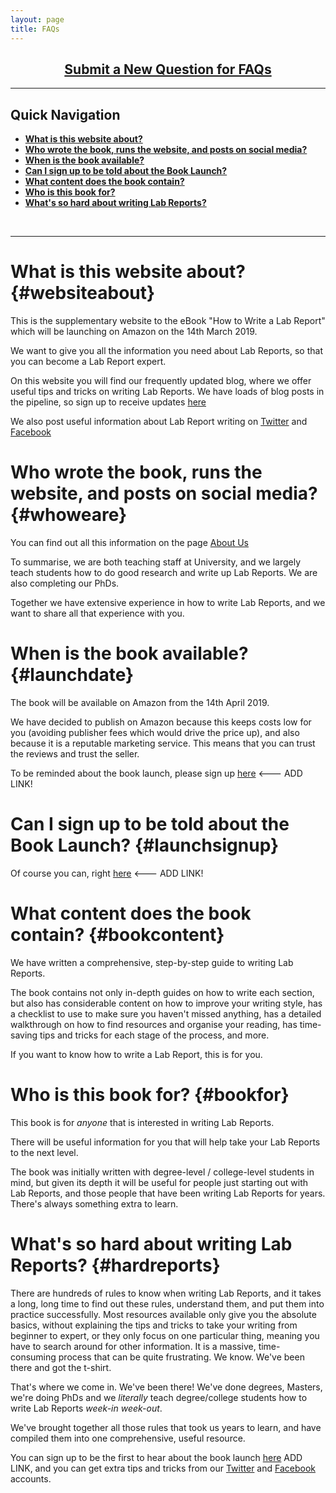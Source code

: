 ```yaml
---
layout: page
title: FAQs
---
```


<h2 style="text-align: center;"><a title="Click to submit a new FAQ" href="https://labreport.org/new-FAQ/">Submit a New Question for FAQs</a></h2>

---
## Quick Navigation
- **[What is this website about?](#websiteabout)** 
- **[Who wrote the book, runs the website, and posts on social media?](#whoweare)** 
- **[When is the book available?](#launchdate)** 
- **[Can I sign up to be told about the Book Launch?](#launchsignup)** 
- **[What content does the book contain?](#bookcontent)**
- **[Who is this book for?](#bookfor)**
- **[What's so hard about writing Lab Reports?](#hardreports)**
<br>

---

# What is this website about? {#websiteabout} 
This is the supplementary website to the eBook "How to Write a Lab Report" which will be launching on Amazon on the 14th March 2019.

We want to give you all the information you need about Lab Reports, so that you can become a Lab Report expert.

On this website you will find our frequently updated blog, where we offer useful tips and tricks on writing Lab Reports. We have loads of blog posts in the pipeline, so sign up to receive updates [here](https://labreport.org/blog-subscribe/)

We also post useful information about Lab Report writing on [Twitter](https://twitter.com/_LabReport) and [Facebook](https://facebook.com/LabReport.Org)

# Who wrote the book, runs the website, and posts on social media? {#whoweare} 
You can find out all this information on the page [About Us](https://labreport.org/aboutus/)

To summarise, we are both teaching staff at University, and we largely teach students how to do good research and write up Lab Reports. We are also completing our PhDs.

Together we have extensive experience in how to write Lab Reports, and we want to share all that experience with you.

# When is the book available? {#launchdate}
The book will be available on Amazon from the 14th April 2019.

We have decided to publish on Amazon because this keeps costs low for you (avoiding publisher fees which would drive the price up), and also because it is a reputable marketing service. This means that you can trust the reviews and trust the seller.

To be reminded about the book launch, please sign up [here]() <--- ADD LINK!

# Can I sign up to be told about the Book Launch? {#launchsignup}
Of course you can, right [here]() <--- ADD LINK!

# What content does the book contain? {#bookcontent}
We have written a comprehensive, step-by-step guide to writing Lab Reports.

The book contains not only in-depth guides on how to write each section, but also has considerable content on how to improve your writing style, has a checklist to use to make sure you haven't missed anything, has a detailed walkthrough on how to find resources and organise your reading, has time-saving tips and tricks for each stage of the process, and more.

If you want to know how to write a Lab Report, this is for you.

# Who is this book for? {#bookfor}
This book is for _anyone_ that is interested in writing Lab Reports. 

There will be useful information for you that will help take your Lab Reports to the next level.

The book was initially written with degree-level / college-level students in mind, but given its depth it will be useful for people just starting out with Lab Reports, and those people that have been writing Lab Reports for years. There's always something extra to learn.

# What's so hard about writing Lab Reports? {#hardreports}
There are hundreds of rules to know when writing Lab Reports, and it takes a long, long time to find out these rules, understand them, and put them into practice successfully. Most resources available only give you the absolute basics, without explaining the tips and tricks to take your writing from beginner to expert, or they only focus on one particular thing, meaning you have to search around for other information. It is a massive, time-consuming process that can be quite frustrating. We know. We've been there and got the t-shirt.

That's where we come in. We've been there! We've done degrees, Masters, we're doing PhDs and we _literally_ teach degree/college students how to write Lab Reports _week-in week-out_.

We've brought together all those rules that took us years to learn, and have compiled them into one comprehensive, useful resource.

You can sign up to be the first to hear about the book launch [here]() ADD LINK, and you can get extra tips and tricks from our [Twitter](https://twitter.com/_LabReport) and [Facebook](https://facebook.com/LabReport.Org) accounts.
